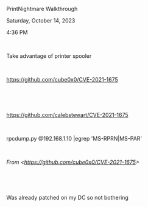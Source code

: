 PrintNightmare Walkthrough

Saturday, October 14, 2023

4:36 PM

 

Take advantage of printer spooler

 

<https://github.com/cube0x0/CVE-2021-1675>

 

 

<https://github.com/calebstewart/CVE-2021-1675>

 

rpcdump.py \@192.168.1.10 \|egrep \'MS-RPRN\|MS-PAR\'

 

*From \<<https://github.com/cube0x0/CVE-2021-1675>\>*

 

 

Was already patched on my DC so not bothering
